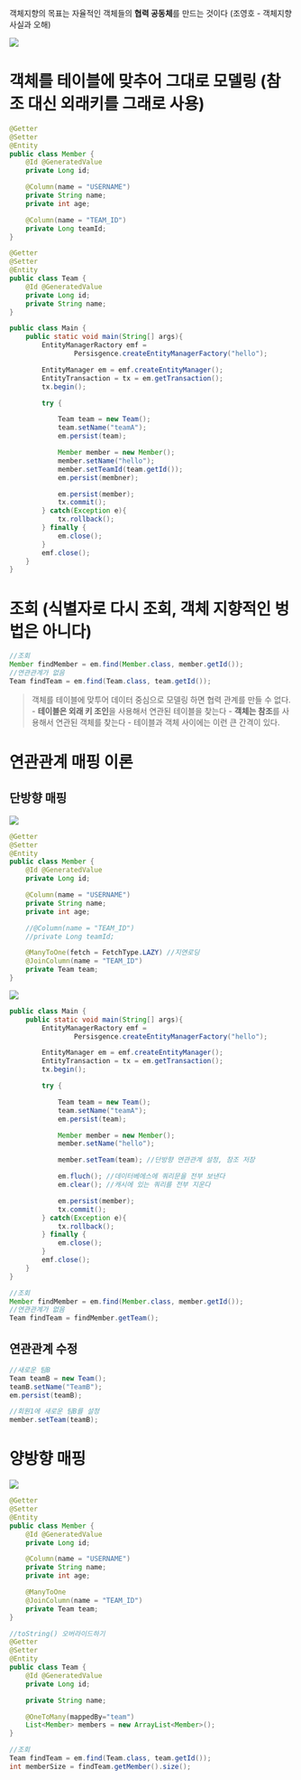객체지향의 목표는 자율적인 객체들의 **협력 공동체**를 만드는 것이다 (조영호 - 객체지향 사실과 오해)

<img src="/img/img3.png">

# 객체를 테이블에 맞추어 그대로 모델링 (참조 대신 외래키를 그래로 사용)
```java
@Getter
@Setter
@Entity
public class Member {
    @Id @GeneratedValue
    private Long id;

    @Column(name = "USERNAME")
    private String name;
    private int age;

    @Column(name = "TEAM_ID")
    private Long teamId;
}

@Getter
@Setter
@Entity
public class Team {
    @Id @GeneratedValue
    private Long id;
    private String name;
}
```

```java
public class Main {
    public static void main(String[] args){
        EntityManagerRactory emf = 
                Persisgence.createEntityManagerFactory("hello");

        EntityManager em = emf.createEntityManager();
        EntityTransaction = tx = em.getTransaction();
        tx.begin();

        try {

            Team team = new Team();
            team.setName("teamA");
            em.persist(team);

            Member member = new Member();
            member.setName("hello");
            member.setTeamId(team.getId());
            em.persist(membner);

            em.persist(member);
            tx.commit();
        } catch(Exception e){
            tx.rollback();
        } finally {
            em.close();
        }
        emf.close();
    }
}
```

# 조회 (식별자로 다시 조회, 객체 지향적인 벙법은 아니다)
```java
//조회
Member findMember = em.find(Member.class, member.getId());
//연관관계가 없음
Team findTeam = em.find(Team.class, team.getId());
```
> 객체를 테이블에 맞투어 데이터 중심으로 모델링 하면 협력 관계를 만들 수 없다.
    - **테이블은 외래 키 조인**을 사용해서 연관된 테이블을 찾는다
    - **객체는 참조**를 사용해서 연관된 객체를 찾는다
    - 테이블과 객체 사이에는 이런 큰 간격이 있다.

# 연관관계 매핑 이론
## 단방향 매핑
<img src="/img/img4.png">

```java
@Getter
@Setter
@Entity
public class Member {
    @Id @GeneratedValue
    private Long id;

    @Column(name = "USERNAME")
    private String name;
    private int age;

    //@Column(name = "TEAM_ID")
    //private Long teamId;

    @ManyToOne(fetch = FetchType.LAZY) //지연로딩
    @JoinColumn(name = "TEAM_ID")
    private Team team;
}
```
<img src="/img/img5.png">

```java
public class Main {
    public static void main(String[] args){
        EntityManagerRactory emf = 
                Persisgence.createEntityManagerFactory("hello");

        EntityManager em = emf.createEntityManager();
        EntityTransaction = tx = em.getTransaction();
        tx.begin();

        try {

            Team team = new Team();
            team.setName("teamA");
            em.persist(team);

            Member member = new Member();
            member.setName("hello");

            member.setTeam(team); //단방향 연관관계 설정, 참조 저장

            em.fluch(); //데이터베에스에 쿼리문을 전부 보낸다
            em.clear(); //캐시에 있는 쿼리를 전부 지운다

            em.persist(member);
            tx.commit();
        } catch(Exception e){
            tx.rollback();
        } finally {
            em.close();
        }
        emf.close();
    }
}
```
```java
//조회
Member findMember = em.find(Member.class, member.getId());
//연관관계가 없음
Team findTeam = findMember.getTeam();
```

## 연관관계 수정
```java
//새로운 팀B
Team teamB = new Team();
teamB.setName("TeamB");
em.persist(teamB);

//회원1에 새로운 팀B를 설정
member.setTeam(teamB);
```


# 양방향 매핑
<img src="/img/img6.png">

```java
@Getter
@Setter
@Entity
public class Member {
    @Id @GeneratedValue
    private Long id;

    @Column(name = "USERNAME")
    private String name;
    private int age;

    @ManyToOne
    @JoinColumn(name = "TEAM_ID")
    private Team team;
}
```

```java
//toString() 오버라이드하기
@Getter
@Setter
@Entity
public class Team {
    @Id @GeneratedValue
    private Long id;

    private String name;

    @OneToMany(mappedBy="team")
    List<Member> members = new ArrayList<Member>();
}
```

```java
//조회
Team findTeam = em.find(Team.class, team.getId());
int memberSize = findTeam.getMember().size();
```